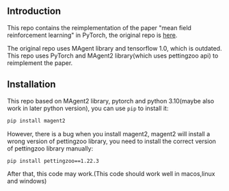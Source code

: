 ## Introduction

This repo contains the reimplementation of the paper "mean field reinforcement learning" in PyTorch, the original repo is [here](https://github.com/mlii/mfrl). 

The original repo uses MAgent library and tensorflow 1.0, which is outdated. This repo uses PyTorch and MAgent2 library(which uses pettingzoo api) to reimplement the paper.

## Installation
This repo based on MAgent2 library, pytorch and python 3.10(maybe also work in later python version), you can use ```pip``` to install it:
```bash
pip install magent2
```
However, there is a bug when you install magent2, magent2 will install a wrong version of pettingzoo library, you need to install the correct version of pettingzoo library manually:
```bash
pip install pettingzoo==1.22.3
```
After that, this code may work.(This code should work well in macos,linux and windows)